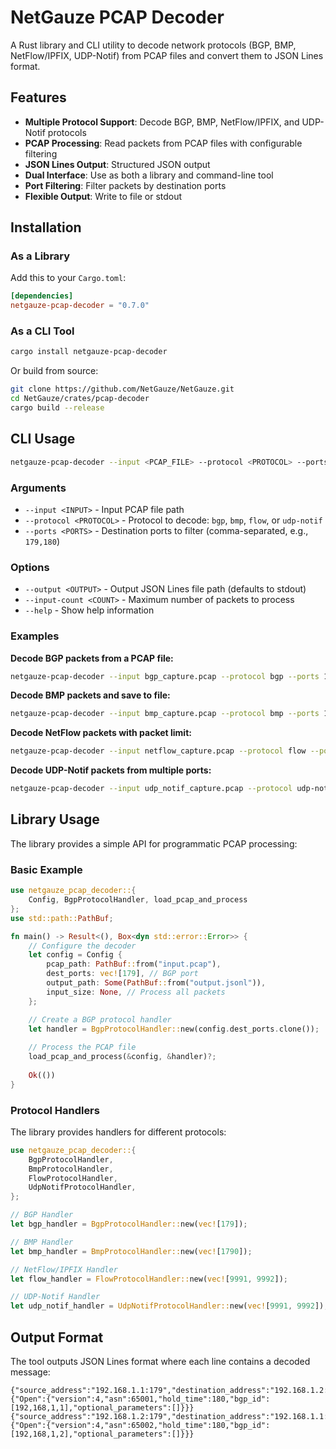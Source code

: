 # NetGauze PCAP Decoder

A Rust library and CLI utility to decode network protocols (BGP, BMP, NetFlow/IPFIX, UDP-Notif) from PCAP files and convert them to JSON Lines format.

## Features

- **Multiple Protocol Support**: Decode BGP, BMP, NetFlow/IPFIX, and UDP-Notif protocols
- **PCAP Processing**: Read packets from PCAP files with configurable filtering
- **JSON Lines Output**: Structured JSON output
- **Dual Interface**: Use as both a library and command-line tool
- **Port Filtering**: Filter packets by destination ports
- **Flexible Output**: Write to file or stdout

## Installation

### As a Library

Add this to your `Cargo.toml`:

```toml
[dependencies]
netgauze-pcap-decoder = "0.7.0"
```

### As a CLI Tool

```bash
cargo install netgauze-pcap-decoder
```

Or build from source:

```bash
git clone https://github.com/NetGauze/NetGauze.git
cd NetGauze/crates/pcap-decoder
cargo build --release
```

## CLI Usage

```bash
netgauze-pcap-decoder --input <PCAP_FILE> --protocol <PROTOCOL> --ports <PORTS> [OPTIONS]
```

### Arguments

- `--input <INPUT>` - Input PCAP file path
- `--protocol <PROTOCOL>` - Protocol to decode: `bgp`, `bmp`, `flow`, or `udp-notif`
- `--ports <PORTS>` - Destination ports to filter (comma-separated, e.g., `179,180`)

### Options

- `--output <OUTPUT>` - Output JSON Lines file path (defaults to stdout)
- `--input-count <COUNT>` - Maximum number of packets to process
- `--help` - Show help information

### Examples

**Decode BGP packets from a PCAP file:**
```bash
netgauze-pcap-decoder --input bgp_capture.pcap --protocol bgp --ports 179
```

**Decode BMP packets and save to file:**
```bash
netgauze-pcap-decoder --input bmp_capture.pcap --protocol bmp --ports 11019 --output bmp_messages.jsonl
```

**Decode NetFlow packets with packet limit:**
```bash
netgauze-pcap-decoder --input netflow_capture.pcap --protocol flow --ports 9995,2055 --input-count 1000
```

**Decode UDP-Notif packets from multiple ports:**
```bash
netgauze-pcap-decoder --input udp_notif_capture.pcap --protocol udp-notif --ports 9991,9992,9993
```

## Library Usage

The library provides a simple API for programmatic PCAP processing:

### Basic Example

```rust
use netgauze_pcap_decoder::{
    Config, BgpProtocolHandler, load_pcap_and_process
};
use std::path::PathBuf;

fn main() -> Result<(), Box<dyn std::error::Error>> {
    // Configure the decoder
    let config = Config {
        pcap_path: PathBuf::from("input.pcap"),
        dest_ports: vec![179], // BGP port
        output_path: Some(PathBuf::from("output.jsonl")),
        input_size: None, // Process all packets
    };

    // Create a BGP protocol handler
    let handler = BgpProtocolHandler::new(config.dest_ports.clone());
    
    // Process the PCAP file
    load_pcap_and_process(&config, &handler)?;
    
    Ok(())
}
```

### Protocol Handlers

The library provides handlers for different protocols:

```rust
use netgauze_pcap_decoder::{
    BgpProtocolHandler,
    BmpProtocolHandler, 
    FlowProtocolHandler,
    UdpNotifProtocolHandler,
};

// BGP Handler
let bgp_handler = BgpProtocolHandler::new(vec![179]);

// BMP Handler  
let bmp_handler = BmpProtocolHandler::new(vec![1790]);

// NetFlow/IPFIX Handler
let flow_handler = FlowProtocolHandler::new(vec![9991, 9992]);

// UDP-Notif Handler
let udp_notif_handler = UdpNotifProtocolHandler::new(vec![9991, 9992]);
```

## Output Format

The tool outputs JSON Lines format where each line contains a decoded message:

```jsonl
{"source_address":"192.168.1.1:179","destination_address":"192.168.1.2:179","info":{"Open":{"version":4,"asn":65001,"hold_time":180,"bgp_id":[192,168,1,1],"optional_parameters":[]}}}
{"source_address":"192.168.1.2:179","destination_address":"192.168.1.1:179","info":{"Open":{"version":4,"asn":65002,"hold_time":180,"bgp_id":[192,168,1,2],"optional_parameters":[]}}}
```
